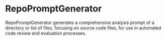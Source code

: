 # RepoPromptGenerator
RepoPromptGenerator generates a comprehensive analysis prompt of a directory or list of files, focusing on source code files, for use in automated code review and evaluation processes.
